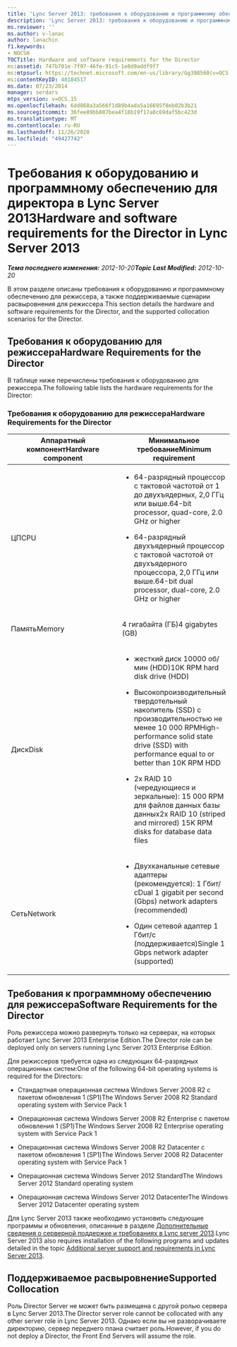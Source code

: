 ```yaml
---
title: 'Lync Server 2013: требования к оборудованию и программному обеспечению для директора'
description: 'Lync Server 2013: требования к оборудованию и программному обеспечению для режиссера.'
ms.reviewer: ''
ms.author: v-lanac
author: lanachin
f1.keywords:
- NOCSH
TOCTitle: Hardware and software requirements for the Director
ms:assetid: 747b701e-7f97-46fe-91c5-1e8d9addf9f7
ms:mtpsurl: https://technet.microsoft.com/en-us/library/Gg398560(v=OCS.15)
ms:contentKeyID: 48184517
ms.date: 07/23/2014
manager: serdars
mtps_version: v=OCS.15
ms.openlocfilehash: 6dd868a3a566f1d89b4ada5a16695f8eb02b3b21
ms.sourcegitcommit: 36fee89bb887bea4f18b19f17a8c69daf5bc423d
ms.translationtype: MT
ms.contentlocale: ru-RU
ms.lasthandoff: 11/26/2020
ms.locfileid: "49427742"
---
```

# <a name="hardware-and-software-requirements-for-the-director-in-lync-server-2013"></a><span data-ttu-id="79026-103">Требования к оборудованию и программному обеспечению для директора в Lync Server 2013</span><span class="sxs-lookup"><span data-stu-id="79026-103">Hardware and software requirements for the Director in Lync Server 2013</span></span>

<div data-xmlns="http://www.w3.org/1999/xhtml">

<div class="topic" data-xmlns="http://www.w3.org/1999/xhtml" data-msxsl="urn:schemas-microsoft-com:xslt" data-cs="https://msdn.microsoft.com/">

<div data-asp="https://msdn2.microsoft.com/asp">



</div>

<div id="mainSection">

<div id="mainBody"><span data-ttu-id="79026-104">

<span> </span></span><span class="sxs-lookup"><span data-stu-id="79026-104">

<span> </span></span></span>

<span data-ttu-id="79026-105">_**Тема последнего изменения:** 2012-10-20_</span><span class="sxs-lookup"><span data-stu-id="79026-105">_**Topic Last Modified:** 2012-10-20_</span></span>

<span data-ttu-id="79026-106">В этом разделе описаны требования к оборудованию и программному обеспечению для режиссера, а также поддерживаемые сценарии расвыровнения для режиссера.</span><span class="sxs-lookup"><span data-stu-id="79026-106">This section details the hardware and software requirements for the Director, and the supported collocation scenarios for the Director.</span></span>

<div>

## <a name="hardware-requirements-for-the-director"></a><span data-ttu-id="79026-107">Требования к оборудованию для режиссера</span><span class="sxs-lookup"><span data-stu-id="79026-107">Hardware Requirements for the Director</span></span>

<span data-ttu-id="79026-108">В таблице ниже перечислены требования к оборудованию для режиссера.</span><span class="sxs-lookup"><span data-stu-id="79026-108">The following table lists the hardware requirements for the Director:</span></span>

### <a name="hardware-requirements-for-the-director"></a><span data-ttu-id="79026-109">Требования к оборудованию для режиссера</span><span class="sxs-lookup"><span data-stu-id="79026-109">Hardware Requirements for the Director</span></span>

<table>
<colgroup>
<col style="width: 50%" />
<col style="width: 50%" />
</colgroup>
<thead>
<tr class="header">
<th><span data-ttu-id="79026-110">Аппаратный компонент</span><span class="sxs-lookup"><span data-stu-id="79026-110">Hardware component</span></span></th>
<th><span data-ttu-id="79026-111">Минимальное требование</span><span class="sxs-lookup"><span data-stu-id="79026-111">Minimum requirement</span></span></th>
</tr>
</thead>
<tbody>
<tr class="odd">
<td><p><span data-ttu-id="79026-112">ЦП</span><span class="sxs-lookup"><span data-stu-id="79026-112">CPU</span></span></p></td>
<td><ul>
<li><p><span data-ttu-id="79026-113">64-разрядный процессор с тактовой частотой от 1 до двухъядерных, 2,0 ГГц или выше.</span><span class="sxs-lookup"><span data-stu-id="79026-113">64-bit processor, quad-core, 2.0 GHz or higher</span></span></p></li>
<li><p><span data-ttu-id="79026-114">64-разрядный двухъядерный процессор с тактовой частотой от двухъядерного процессора, 2,0 ГГц или выше.</span><span class="sxs-lookup"><span data-stu-id="79026-114">64-bit dual processor, dual-core, 2.0 GHz or higher</span></span></p></li>
</ul></td>
</tr>
<tr class="even">
<td><p><span data-ttu-id="79026-115">Память</span><span class="sxs-lookup"><span data-stu-id="79026-115">Memory</span></span></p></td>
<td><p><span data-ttu-id="79026-116">4 гигабайта (ГБ)</span><span class="sxs-lookup"><span data-stu-id="79026-116">4 gigabytes (GB)</span></span></p></td>
</tr>
<tr class="odd">
<td><p><span data-ttu-id="79026-117">Диск</span><span class="sxs-lookup"><span data-stu-id="79026-117">Disk</span></span></p></td>
<td><ul>
<li><p><span data-ttu-id="79026-118">жесткий диск 10000 об/мин (HDD)</span><span class="sxs-lookup"><span data-stu-id="79026-118">10K RPM hard disk drive (HDD)</span></span></p></li>
<li><p><span data-ttu-id="79026-119">Высокопроизводительный твердотельный накопитель (SSD) с производительностью не менее 10 000 RPM</span><span class="sxs-lookup"><span data-stu-id="79026-119">High-performance solid state drive (SSD) with performance equal to or better than 10K RPM HDD</span></span></p></li>
<li><p><span data-ttu-id="79026-120">2x RAID 10 (чередующиеся и зеркальные): 15 000 RPM для файлов данных базы данных</span><span class="sxs-lookup"><span data-stu-id="79026-120">2x RAID 10 (striped and mirrored) 15K RPM disks for database data files</span></span></p></li>
</ul></td>
</tr>
<tr class="even">
<td><p><span data-ttu-id="79026-121">Сеть</span><span class="sxs-lookup"><span data-stu-id="79026-121">Network</span></span></p></td>
<td><ul>
<li><p><span data-ttu-id="79026-122">Двухканальные сетевые адаптеры (рекомендуется): 1 Гбит/с</span><span class="sxs-lookup"><span data-stu-id="79026-122">Dual 1 gigabit per second (Gbps) network adapters (recommended)</span></span></p></li>
<li><p><span data-ttu-id="79026-123">Один сетевой адаптер 1 Гбит/с (поддерживается)</span><span class="sxs-lookup"><span data-stu-id="79026-123">Single 1 Gbps network adapter (supported)</span></span></p></li>
</ul></td>
</tr>
</tbody>
</table>


</div>

<div>

## <a name="software-requirements-for-the-director"></a><span data-ttu-id="79026-124">Требования к программному обеспечению для режиссера</span><span class="sxs-lookup"><span data-stu-id="79026-124">Software Requirements for the Director</span></span>

<span data-ttu-id="79026-125">Роль режиссера можно развернуть только на серверах, на которых работает Lync Server 2013 Enterprise Edition.</span><span class="sxs-lookup"><span data-stu-id="79026-125">The Director role can be deployed only on servers running Lync Server 2013 Enterprise Edition.</span></span>

<span data-ttu-id="79026-126">Для режиссеров требуется одна из следующих 64-разрядных операционных систем:</span><span class="sxs-lookup"><span data-stu-id="79026-126">One of the following 64-bit operating systems is required for the Directors:</span></span>

  - <span data-ttu-id="79026-127">Стандартная операционная система Windows Server 2008 R2 с пакетом обновления 1 (SP1)</span><span class="sxs-lookup"><span data-stu-id="79026-127">The Windows Server 2008 R2 Standard operating system with Service Pack 1</span></span>

  - <span data-ttu-id="79026-128">Операционная система Windows Server 2008 R2 Enterprise с пакетом обновления 1 (SP1)</span><span class="sxs-lookup"><span data-stu-id="79026-128">The Windows Server 2008 R2 Enterprise operating system with Service Pack 1</span></span>

  - <span data-ttu-id="79026-129">Операционная система Windows Server 2008 R2 Datacenter с пакетом обновления 1 (SP1)</span><span class="sxs-lookup"><span data-stu-id="79026-129">The Windows Server 2008 R2 Datacenter operating system with Service Pack 1</span></span>

  - <span data-ttu-id="79026-130">Операционная система Windows Server 2012 Standard</span><span class="sxs-lookup"><span data-stu-id="79026-130">The Windows Server 2012 Standard operating system</span></span>

  - <span data-ttu-id="79026-131">Операционная система Windows Server 2012 Datacenter</span><span class="sxs-lookup"><span data-stu-id="79026-131">The Windows Server 2012 Datacenter operating system</span></span>

<span data-ttu-id="79026-132">Для Lync Server 2013 также необходимо установить следующие программы и обновления, описанные в разделе [Дополнительные сведения о серверной поддержке и требованиях в Lync server 2013](lync-server-2013-additional-server-support-and-requirements.md).</span><span class="sxs-lookup"><span data-stu-id="79026-132">Lync Server 2013 also requires installation of the following programs and updates detailed in the topic [Additional server support and requirements in Lync Server 2013](lync-server-2013-additional-server-support-and-requirements.md).</span></span>

</div>

<div>

## <a name="supported-collocation"></a><span data-ttu-id="79026-133">Поддерживаемое расвыровнение</span><span class="sxs-lookup"><span data-stu-id="79026-133">Supported Collocation</span></span>

<span data-ttu-id="79026-134">Роль Director Server не может быть размещена с другой ролью сервера в Lync Server 2013.</span><span class="sxs-lookup"><span data-stu-id="79026-134">The Director server role cannot be collocated with any other server role in Lync Server 2013.</span></span> <span data-ttu-id="79026-135">Однако если вы не разворачиваете директорию, сервер переднего плана считает роль.</span><span class="sxs-lookup"><span data-stu-id="79026-135">However, if you do not deploy a Director, the Front End Servers will assume the role.</span></span>

<span data-ttu-id="79026-136"></div>

</div>

<span> </span>

</div>

</div>

</span><span class="sxs-lookup"><span data-stu-id="79026-136"></div>

</div>

<span> </span>

</div>

</div>

</span></span></div>

